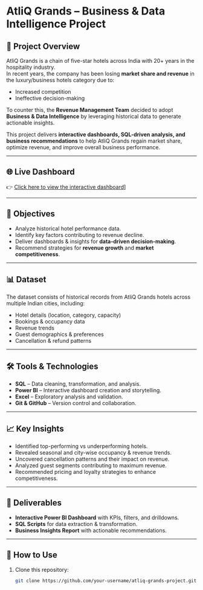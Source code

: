# AtliQ Grands – Business & Data Intelligence Project

## 📌 Project Overview
AtliQ Grands is a chain of five-star hotels across India with 20+ years in the hospitality industry.  
In recent years, the company has been losing **market share and revenue** in the luxury/business hotels category due to:
- Increased competition  
- Ineffective decision-making  

To counter this, the **Revenue Management Team** decided to adopt **Business & Data Intelligence** by leveraging historical data to generate actionable insights.  

This project delivers **interactive dashboards, SQL-driven analysis, and business recommendations** to help AtliQ Grands regain market share, optimize revenue, and improve overall business performance.  

---

## 🌐 Live Dashboard
👉 [Click here to view the interactive dashboard](https://img.shields.io/badge/PowerBI-Dashboard-blue?style=for-the-badge&logo=powerbi)]  
  


---

## 🎯 Objectives
- Analyze historical hotel performance data.  
- Identify key factors contributing to revenue decline.  
- Deliver dashboards & insights for **data-driven decision-making**.  
- Recommend strategies for **revenue growth** and **market competitiveness**.  

---

## 📊 Dataset
The dataset consists of historical records from AtliQ Grands hotels across multiple Indian cities, including:  
- Hotel details (location, category, capacity)  
- Bookings & occupancy data  
- Revenue trends  
- Guest demographics & preferences  
- Cancellation & refund patterns  

---

## 🛠️ Tools & Technologies
- **SQL** – Data cleaning, transformation, and analysis.  
- **Power BI** – Interactive dashboard creation and storytelling.  
- **Excel** – Exploratory analysis and validation.  
- **Git & GitHub** – Version control and collaboration.  

---

## 📈 Key Insights
- Identified top-performing vs underperforming hotels.  
- Revealed seasonal and city-wise occupancy & revenue trends.  
- Uncovered cancellation patterns and their impact on revenue.  
- Analyzed guest segments contributing to maximum revenue.  
- Recommended pricing and loyalty strategies to enhance competitiveness.  

---

## 📌 Deliverables
- **Interactive Power BI Dashboard** with KPIs, filters, and drilldowns.  
- **SQL Scripts** for data extraction & transformation.  
- **Business Insights Report** with actionable recommendations.  

---

## 🚀 How to Use
1. Clone this repository:  
   ```bash
   git clone https://github.com/your-username/atliq-grands-project.git

